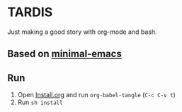 # TARDIS
Just making a good story with org-mode and bash.

## Based on [minimal-emacs](https://github.com/jamescherti/minimal-emacs.d)

## Run

1. Open [Install.org](./Install.org) and run `org-babel-tangle` (`C-c C-v t`)
2. Run `sh install`

